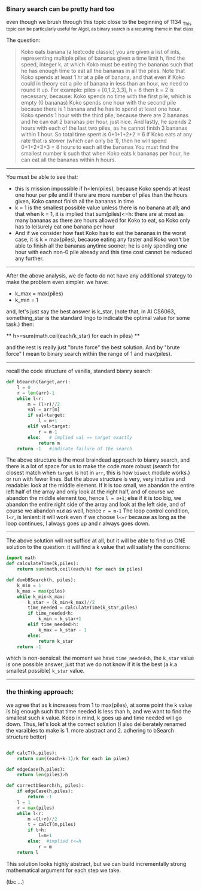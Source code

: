 ### Binary search can be pretty hard too
even though we brush through this topic
close to the beginning of 1134
<sub>This topic can be particularly 
useful for AlgoI, as 
binary search is a recurring 
theme in that class</sub>

The question:

> Koko eats banana (a leetcode classic)
> you are given a list of ints,
> representing multiple piles of bananas
> given a time limit h, find the speed,
> integer k, at which Koko must be 
> eating the bananas
> such that he has enough time to eat all
> the bananas in all the piles.
> Note that Koko spends at least 1 hr 
> at a pile of banana,
> and that even if Koko could in theory
> eat a pile of banana in less than an hour,
> we need to round it up. For example:
> piles = [0,1,2,3,3], h = 6
> then k = 2 is necessary, because:
> Koko spends no time with the first pile,
> which is empty (0 bananas)
> Koko spends one hour with the second pile 
> because there is 1 banana and he has to 
> spend at least one hour.
> Koko spends 1 hour with the third pile,
> because there are 2 bananas and he can eat
> 2 bananas per hour, just nice.
> And lastly, he spends 2 hours with each of the
> last two piles, as he cannot finish 3 bananas
> within 1 hour.
> So total time spent is 0+1+1+2+2 = 6
> if Koko eats at any rate that is slower
> (which can only be 1), then he will spend
> 0+1+2+3+3 = 8 hours to each all the bananas
> You must find the smallest number k
> such that when Koko eats k bananas per hour,
> he can eat all the bananas within h hours.

---

You must be able to see that:
- this is mission impossible if
h<len(piles), because Koko spends
at least one hour per pile
and if there are more number of
piles than the hours given, Koko
cannot finish all the bananas in 
time
- k = 1 is the smallest possible 
value unless there is no banana
at all; and that when k = 1,
it is implied that sum(piles)<=h:
there are at most as many bananas
as there are hours allowed for 
Koko to eat, so Koko only has to
leisurely eat one banana per hour
- And if we consider how fast Koko
has to eat the bananas in the worst
case, it is k = max(piles), because
eating any faster and Koko won't 
be able to finish all the bananas
anytime sooner; he is only spending
one hour with each non-0 pile already
and this time cost cannot be reduced 
any further.

---

After the above analysis, we de facto
do not have any additional strategy
to make the problem even simpler.
we have: 

- k_max = max(piles)
- k_min = 1

and, let's just say the best answer is k_star,
(note that, in AI CS6063, something_star
is the standard lingo to indicate the optimal
value for some task.)
then:

** h>=sum(math.ceil(each/k_star) for each in piles) **

and the rest is really just "brute force"
the best solution. And by "brute force"
I mean to binary search within the range of 
1 and max(piles).

---

recall the code structure of vanilla, standard bianry search:
```python
def bSearch(target,arr):
    l = 0
    r = len(arr)-1
    while l<r:
        m = (l+r)//2
        val = arr[m]
        if val<target:
            l = m+1
        elif val>target:
            r = m-1
        else:   # implied val == target exactly
            return m
    return -1   #indicate failure of the search
```
The above structure is the most braindead approach to
bianry search, and there is a lot of space for us to 
make the code more robust (search for closest match when
``target`` is not in ``arr``, this is how ``bisect``
module works.) or run with fewer lines. But the 
above structure is very, very intuitive and readable:
look at the middle element. If it is too small, we
abandon the entire left half of the array and only 
look at the right half, and of course we abandon
the middle element too, hence ``l = m+1``; else if 
it is too big, we abandon the entire right side of 
the array and look at the left side, and of course 
we abandon ``mid`` as well, hence ``r = m-1``
The loop control condition, ``l<r``, is lenient:
it will work even if we choose ``l<=r`` because
as long as the loop continues, l always goes up
and r always goes down.

---

The above solution will not suffice at all, but it
will be able to find us ONE solution to the question:
it will find a k value that will satisfy the conditions:

```python
import math
def calculateTime(k,piles):
    return sum(math.ceil(each/k) for each in piles)

def dumbBSearch(h, piles):
    k_min = 1
    k_max = max(piles)
    while k_min<k_max:
        k_star = (k_min+k_max)//2
        time_needed = calculateTime(k_star,piles)
        if time_needed<h:
            k_min = k_star+1
        elif time_needed>h:
            k_max = k_star - 1
        else:
            return k_star
    return -1
```
which is non-sensical: the moment we have
``time_needed<h``, the ``k_star`` value is 
one possible answer, just that we do not know 
if it is the best (a.k.a smallest possible) 
``k_star`` value.

---

### the thinking approach:

we agree that as k increases from 1 
to max(piles), at some point the k
value is big enough such that
time needed is less than h,
and we want to find the smallest such 
k value. Keep in mind, k goes up and
time needed will go down. Thus, let's
look at the correct solution
(I also deliberately renamed the
varaibles to make is 1. more abstract
and 2. adhering to bSearch structure 
better)

```python

def calcT(k,piles):
    return sum((each+k-1)/k for each in piles)

def edgeCase(h,piles):
    return len(piles)>h

def correctbSearch(h, piles):
    if edgeCase(h,piles):
        return -1
    l = 1
    r = max(piles)
    while l<r:
        m =(l+r)//2
        t = calcT(m,piles)
        if t>h:
            l=m+1
        else:  #implied t<=h
            r = m
    return l
```

This solution looks highly abstract, but we can 
build incrementally strong mathematical argument
for each step we take.

(tbc ...)
